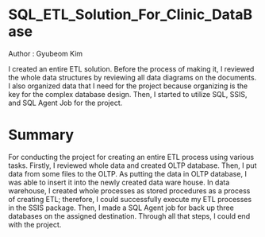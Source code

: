 # SQL_ETL_Solution_For_Clinic_DataBase

Author : Gyubeom Kim

I created an entire ETL solution. Before the process of making it, I reviewed the whole data structures by reviewing all data diagrams on the documents. I also organized data that I need for the project because organizing is the key for the complex database design. Then, I started to utilize SQL, SSIS, and SQL Agent Job for the project.

# Summary
For conducting the project for creating an entire ETL process using various tasks. Firstly, I reviewed whole data and created OLTP database. Then, I put data from some files to the OLTP. As putting the data in OLTP database, I was able to insert it into the newly created data ware house. In data warehouse, I created whole processes as stored procedures as a process of creating ETL; therefore, I could successfully execute my ETL processes in the SSIS package. Then, I made a SQL Agent job for back up three databases on the assigned destination. Through all that steps, I could end with the project.
